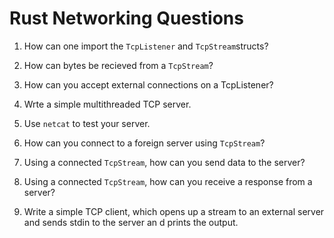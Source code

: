 # Rust Networking Questions

1. How can one import the `TcpListener` and `TcpStream`structs?

2. How can bytes be recieved from a `TcpStream`?

3. How can you accept external connections on a TcpListener?

4. Wrte a simple multithreaded TCP server.

5. Use `netcat` to test your server.

6. How can you connect to a foreign server using `TcpStream`?

7. Using a connected `TcpStream`, how can you send data to the server?

8. Using a connected `TcpStream`, how can you receive a response from a server?

9. Write a simple TCP client, which opens up a stream to an external server and sends stdin to the server an d prints the output.

